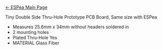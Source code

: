 [← ESPea Main Page](/ESPea_And_Shields "wikilink")

Tiny Double Side Thru-Hole Prototype PCB Board, Same size with ESPea

  - Measures 25.6mm x 34mm without headers soldered in
  - 2 mounting holes
  - Plated Thru-Hole Yes
  - MATERIAL Glass Fiber